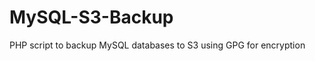 MySQL-S3-Backup
===============

PHP script to backup MySQL databases to S3 using GPG for encryption